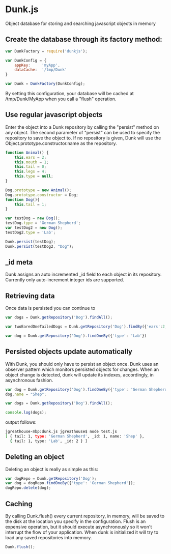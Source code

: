 # Dunk.js
Object database for storing and searching javascript objects in memory

## Create the database through its factory method:

```javascript
var DunkFactory = require('dunkjs');

var DunkConfig = {
    appKey:     'myApp',
    dataCache:  '/tmp/Dunk'
}

var Dunk = DunkFactory(DunkConfig);
```

By setting this configuration, your database will be cached at /tmp/Dunk/MyApp when you call a "flush" operation.

## Use regular javascript objects 

Enter the object into a Dunk repository by calling the "persist" method on any object.
The second parameter of "persist" can be used to specify the repository to save the object to.
If no repository is given, Dunk will use the Object.prototype.constructor.name as the repository.

```javascript
function Animal() {
    this.ears = 2;
    this.mouth = 1;
    this.tail = 0;
    this.legs = 4;
    this.type = null;
}

Dog.prototype = new Animal();
Dog.prototype.constructor = Dog;
function Dog(){
    this.tail = 1;
}

var testDog = new Dog();
testDog.type = 'German Shepherd';
var testDog2 = new Dog();
testDog2.type = 'Lab';

Dunk.persist(testDog);
Dunk.persist(testDog2, "Dog");
```

## _id meta

Dunk assigns an auto incremented _id field to each object in its repository. Currently only auto-increment integer ids are supported.

## Retrieving data
Once data is persisted you can continue to 

```javascript
var dogs = Dunk.getRepository('Dog').findAll();

var twoEaredOneTailedDogs = Dunk.getRepository('Dog').findBy({'ears':2, 'tail': 1});

var dog = Dunk.getRepository('Dog').findOneBy({'type': 'Lab'})
```

## Persisted objects update automatically

With Dunk, you should only have to persist an object once. Dunk uses an observer pattern which monitors persisted objects for changes.
When an object change is detected, dunk will update its indexes, accordingly, in asynchronous fashion.

```javascript
var dog = Dunk.getRepository('Dog').findOneBy({'type': 'German Shepherd'});
dog.name = "Shep";

var dogs = Dunk.getRepository('Dog').findAll();

console.log(dogs);

```
output follows:

```bash
jgreathouse-mbp:dunk.js jgreathouse$ node test.js
[ { tail: 1, type: 'German Shepherd', _id: 1, name: 'Shep' },
  { tail: 1, type: 'Lab', _id: 2 } ]
```

## Deleting an object

Deleting an object is really as simple as this:

```javascript
var dogRepo = Dunk.getRepository('Dog');
var dog = dogRepo.findOneBy({'type': 'German Shepherd'});
dogRepo.delete(dog);

```

## Caching

By calling Dunk.flush() every current repository, in memory, will be saved to the disk at the location you specify in the configuration.
Flush is an expensive operation, but it should execute asynchronously so it won't interrupt the flow of your application.
When dunk is initialized it will try to load any saved repositories into memory. 

```javascript
Dunk.flush();

```